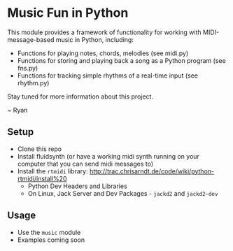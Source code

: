 Music Fun in Python
===================

This module provides a framework of functionality for working
with MIDI-message-based music in Python, including:

* Functions for playing notes, chords, melodies (see midi.py)
* Functions for storing and playing back a song as a Python program (see fns.py)
* Functions for tracking simple rhythms of a real-time input (see rhythm.py)

Stay tuned for more information about this project.

~ Ryan


Setup
-----

* Clone this repo
* Install fluidsynth (or have a working midi synth running on your computer that you can send midi messages to)
* Install the `rtmidi` library: http://trac.chrisarndt.de/code/wiki/python-rtmidi/install%20
	* Python Dev Headers and Libraries
	* On Linux, Jack Server and Dev Packages - `jackd2` and `jackd2-dev`

Usage
--------
* Use the `music` module
* Examples coming soon

